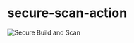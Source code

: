 # secure-scan-action

![Secure Build and Scan](https://github.com/sudeshgutta/secure-scan-action/actions/workflows/secure-build-scan.yml/badge.svg)